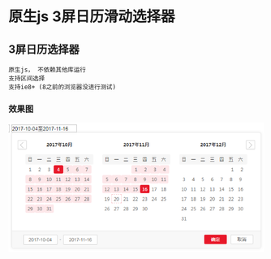 <h1>原生js 3屏日历滑动选择器</h1>
<h2>3屏日历选择器</h2>

```
原生js， 不依赖其他库运行
支持区间选择
支持ie8+ (8之前的浏览器没进行测试)
```

### 效果图
<img src="./date.png" />
